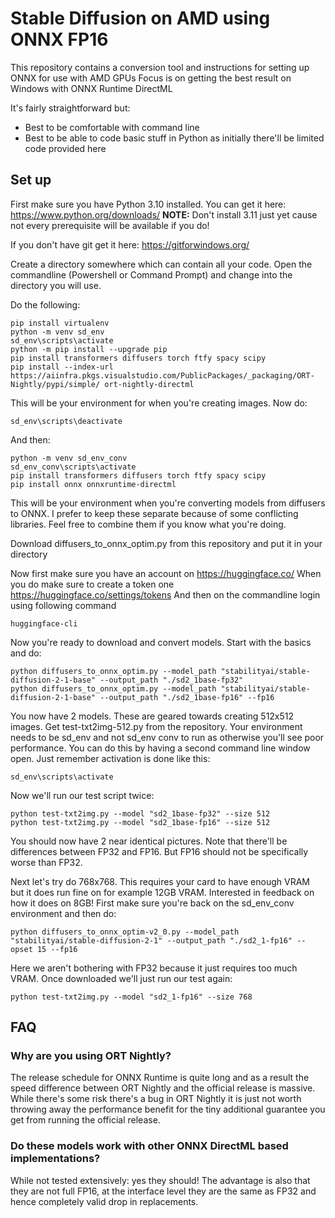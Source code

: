 # Stable Diffusion on AMD using ONNX FP16

This repository contains a conversion tool and instructions for setting up ONNX for use with AMD GPUs
Focus is on getting the best result on Windows with ONNX Runtime DirectML

It's fairly straightforward but:
- Best to be comfortable with command line
- Best to be able to code basic stuff in Python as initially there'll be limited code provided here

## Set up

First make sure you have Python 3.10 installed. You can get it here: https://www.python.org/downloads/
**NOTE:** Don't install 3.11 just yet cause not every prerequisite will be available if you do!

If you don't have git get it here: https://gitforwindows.org/

Create a directory somewhere which can contain all your code.
Open the commandline (Powershell or Command Prompt) and change into the directory you will use.

Do the following:
```
pip install virtualenv
python -m venv sd_env
sd_env\scripts\activate
python -m pip install --upgrade pip
pip install transformers diffusers torch ftfy spacy scipy
pip install --index-url https://aiinfra.pkgs.visualstudio.com/PublicPackages/_packaging/ORT-Nightly/pypi/simple/ ort-nightly-directml
```

This will be your environment for when you're creating images.
Now do:
```
sd_env\scripts\deactivate
```

And then:
```
python -m venv sd_env_conv
sd_env_conv\scripts\activate
pip install transformers diffusers torch ftfy spacy scipy
pip install onnx onnxruntime-directml
```

This will be your environment when you're converting models from diffusers to ONNX.
I prefer to keep these separate because of some conflicting libraries.
Feel free to combine them if you know what you're doing.

Download diffusers_to_onnx_optim.py from this repository and put it in your directory

Now first make sure you have an account on https://huggingface.co/
When you do make sure to create a token one https://huggingface.co/settings/tokens
And then on the commandline login using following command
```
huggingface-cli
```

Now you're ready to download and convert models. Start with the basics and do:
```
python diffusers_to_onnx_optim.py --model_path "stabilityai/stable-diffusion-2-1-base" --output_path "./sd2_1base-fp32" 
python diffusers_to_onnx_optim.py --model_path "stabilityai/stable-diffusion-2-1-base" --output_path "./sd2_1base-fp16" --fp16
```

You now have 2 models. These are geared towards creating 512x512 images. Get test-txt2img-512.py from the repository.
Your environment needs to be sd_env and not sd_env conv to run as otherwise you'll see poor performance.
You can do this by having a second command line window open. Just remember activation is done like this:
```
sd_env\scripts\activate
```

Now we'll run our test script twice:
```
python test-txt2img.py --model "sd2_1base-fp32" --size 512
python test-txt2img.py --model "sd2_1base-fp16" --size 512
```

You should now have 2 near identical pictures. Note that there'll be differences between FP32 and FP16. But FP16 should not be specifically worse than FP32.

Next let's try do 768x768. This requires your card to have enough VRAM but it does run fine on for example 12GB VRAM. Interested in feedback on how it does on 8GB!
First make sure you're back on the sd_env_conv environment and then do:
```
python diffusers_to_onnx_optim-v2_0.py --model_path "stabilityai/stable-diffusion-2-1" --output_path "./sd2_1-fp16" --opset 15 --fp16
```

Here we aren't bothering with FP32 because it just requires too much VRAM. Once downloaded we'll just run our test again:
```
python test-txt2img.py --model "sd2_1-fp16" --size 768
```

## FAQ
### Why are you using ORT Nightly?
The release schedule for ONNX Runtime is quite long and as a result the speed difference between ORT Nightly and the official release is massive.
While there's some risk there's a bug in ORT Nightly it is just not worth throwing away the performance benefit for the tiny additional guarantee you get from running the official release.

### Do these models work with other ONNX DirectML based implementations?
While not tested extensively: yes they should! The advantage is also that they are not full FP16, at the interface level they are the same as FP32 and hence completely valid drop in replacements.
